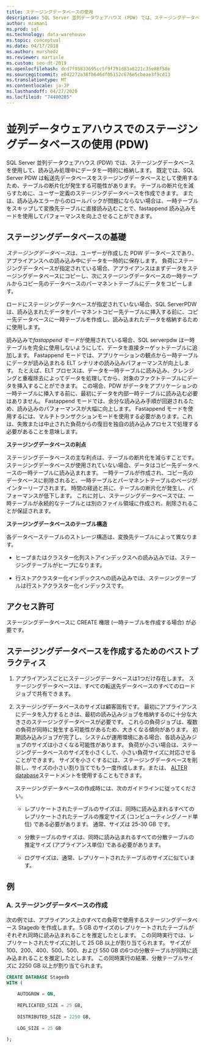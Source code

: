 ```yaml
---
title: ステージングデータベースの使用
description: SQL Server 並列データウェアハウス (PDW) では、ステージングデータベースを使用して、読み込み処理中にデータを一時的に格納します。
author: mzaman1
ms.prod: sql
ms.technology: data-warehouse
ms.topic: conceptual
ms.date: 04/17/2018
ms.author: murshedz
ms.reviewer: martinle
ms.custom: seo-dt-2019
ms.openlocfilehash: dcd7f95833695cc5f9f791d83a6221c35e88f58e
ms.sourcegitcommit: e042272a38fb646df05152c676e5cbeae3f9cd13
ms.translationtype: MT
ms.contentlocale: ja-JP
ms.lasthandoff: 04/27/2020
ms.locfileid: "74400285"
---
```

# <a name="using-a-staging-database-in-parallel-data-warehouse-pdw"></a>並列データウェアハウスでのステージングデータベースの使用 (PDW)
SQL Server 並列データウェアハウス (PDW) では、ステージングデータベースを使用して、読み込み処理中にデータを一時的に格納します。 既定では、SQL Server PDW は転送先データベースをステージングデータベースとして使用するため、テーブルの断片化が発生する可能性があります。 テーブルの断片化を減らすために、ユーザー定義のステージングデータベースを作成できます。 または、読み込みエラーからのロールバックが問題にならない場合は、一時テーブルをスキップして変換先テーブルに直接読み込むことで、fastappend 読み込みモードを使用してパフォーマンスを向上させることができます。  
  
## <a name="staging-database-basics"></a><a name="StagingDatabase"></a>ステージングデータベースの基礎  
*ステージングデータベース*は、ユーザーが作成した PDW データベースであり、アプライアンスへの読み込み中にデータを一時的に保存します。 負荷にステージングデータベースが指定されている場合、アプライアンスはまずデータをステージングデータベースにコピーし、次にステージングデータベースの一時テーブルからコピー先のデータベースのパーマネントテーブルにデータをコピーします。  
  
ロードにステージングデータベースが指定されていない場合、SQL ServerPDW は、読み込まれたデータをパーマネントコピー先テーブルに挿入する前に、コピー先データベースに一時テーブルを作成し、読み込まれたデータを格納するために使用します。  
  
読み込みで*fastappend モード*が使用されている場合、SQL serverpdw は一時テーブルを完全に使用しないようにして、データを直接ターゲットテーブルに追加します。 Fastappend モードでは、アプリケーションの観点から一時テーブルにデータが読み込まれる ELT シナリオの読み込みパフォーマンスが向上します。 たとえば、ELT プロセスは、データを一時テーブルに読み込み、クレンジングと重複除去によってデータを処理してから、対象のファクトテーブルにデータを挿入することができます。 この場合、PDW がデータをアプリケーションの一時テーブルに挿入する前に、最初にデータを内部一時テーブルに読み込む必要はありません。 Fastappend モードでは、余分な読み込み手順が回避されるため、読み込みのパフォーマンスが大幅に向上します。 Fastappend モードを使用するには、マルチトランザクションモードを使用する必要があります。これは、失敗または中止された負荷からの復旧を独自の読み込みプロセスで処理する必要があることを意味します。  
  
**ステージングデータベースの利点**  
  
ステージングデータベースの主な利点は、テーブルの断片化を減らすことです。 ステージングデータベースが使用されていない場合、データはコピー先データベースの一時テーブルに読み込まれます。 一時テーブルが作成され、コピー先のデータベースに削除されると、一時テーブルとパーマネントテーブルのページがインターリーブされます。 時間の経過と共に、テーブルの断片化が発生し、パフォーマンスが低下します。 これに対し、ステージングデータベースでは、一時テーブルが永続的なテーブルとは別のファイル領域に作成され、削除されることが保証されます。  
  
**ステージングデータベースのテーブル構造**  
  
各データベーステーブルのストレージ構造は、変換先テーブルによって異なります。  
  
-   ヒープまたはクラスター化列ストアインデックスへの読み込みでは、ステージングテーブルがヒープになります。  
  
-   行ストアクラスター化インデックスへの読み込みでは、ステージングテーブルは行ストアクラスター化インデックスです。  
  
## <a name="permissions"></a><a name="Permissions"></a>アクセス許可  
ステージングデータベースに CREATE 権限 (一時テーブルを作成する場合) が必要です。 

<!-- MISSING LINKS

For more information, see [Grant Permissions to load data](grant-permissions-to-load-data.md).  

-->
  
## <a name="best-practices-for-creating-a-staging-database"></a><a name="CreatingStagingDatabase"></a>ステージングデータベースを作成するためのベストプラクティス  
  
1.  アプライアンスごとにステージングデータベースは1つだけ存在します。 ステージングデータベースは、すべての転送先データベースのすべてのロードジョブで共有できます。  
  
2.  ステージングデータベースのサイズは顧客固有です。 最初にアプライアンスにデータを入力するときは、最初の読み込みジョブを格納するのに十分な大きさのステージングデータベースが必要です。 これらの負荷ジョブは、複数の負荷が同時に発生する可能性があるため、大きくなる傾向があります。 初期読み込みジョブが完了し、システムが運用環境にある場合、各読み込みジョブのサイズは小さくなる可能性があります。 負荷が小さい場合は、ステージングデータベースのサイズを小さくして、小さい負荷サイズに対応させることができます。 サイズを小さくするには、ステージングデータベースを削除し、サイズの小さい割り当てでもう一度作成します。または、 [ALTER database](../t-sql/statements/alter-database-transact-sql.md?tabs=sqlpdw)ステートメントを使用することもできます。  
  
    ステージングデータベースの作成時には、次のガイドラインに従ってください。  
  
    -   レプリケートされたテーブルのサイズは、同時に読み込まれるすべてのレプリケートされたテーブルの推定サイズ (コンピューティングノード単位) である必要があります。 通常、サイズは 25-30 GB です。  
  
    -   分散テーブルのサイズは、同時に読み込まれるすべての分散テーブルの推定サイズ (アプライアンス単位) である必要があります。  
  
    -   ログサイズは、通常、レプリケートされたテーブルのサイズに似ています。  
  
## <a name="examples"></a><a name="Examples"></a>例  
  
### <a name="a-create-a-staging-database"></a>A. ステージングデータベースの作成 
次の例では、アプライアンス上のすべての負荷で使用するステージングデータベース Stagedb を作成します。 5 GB のサイズのレプリケートされたテーブルがそれぞれ同時に読み込まれることを推定したとします。 この同時実行では、レプリケートされたサイズに対して 25 GB 以上が割り当てられます。 サイズが100、200、400、500、500、および 550 GB の6つの分散テーブルが同時に読み込まれることを推定したとします。 この同時実行の結果、分散テーブルサイズに 2250 GB 以上が割り当てられます。  
  
```sql  
CREATE DATABASE Stagedb  
WITH (  
  
    AUTOGROW = ON,  
  
    REPLICATED_SIZE = 25 GB,  
  
    DISTRIBUTED_SIZE = 2250 GB,  
  
    LOG_SIZE = 25 GB  
  
);  
```  

<!-- MISSING LINKS
 
## See Also  
[Common metadata query examples](metadata-query-examples.md)  

-->
  
